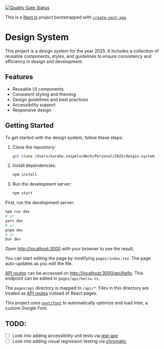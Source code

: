 [![Quality Gate Status](https://sonarcloud.io/api/project_badges/measure?project=Karabo-Seipelo_design-system-2025&metric=alert_status)](https://sonarcloud.io/summary/new_code?id=Karabo-Seipelo_design-system-2025)

This is a [Next.js](https://nextjs.org/) project bootstrapped with [`create-next-app`](https://github.com/vercel/next.js/tree/canary/packages/create-next-app).

# Design System

This project is a design system for the year 2025. It includes a collection of reusable components, styles, and guidelines to ensure consistency and efficiency in design and development.

## Features

- Reusable UI components
- Consistent styling and theming
- Design guidelines and best practices
- Accessibility support
- Responsive design

## Getting Started

To get started with the design system, follow these steps:

1. Clone the repository:
   ```bash
   git clone /Users/karabo.seipelo/Work/Personal/2025/desgin-system
   ```
2. Install dependencies:
   ```bash
   npm install
   ```
3. Run the development server:
   ```bash
   npm start
   ```

First, run the development server:

```bash
npm run dev
# or
yarn dev
# or
pnpm dev
# or
bun dev
```

Open [http://localhost:3000](http://localhost:3000) with your browser to see the result.

You can start editing the page by modifying `pages/index.tsx`. The page auto-updates as you edit the file.

[API routes](https://nextjs.org/docs/api-routes/introduction) can be accessed on [http://localhost:3000/api/hello](http://localhost:3000/api/hello). This endpoint can be edited in `pages/api/hello.ts`.

The `pages/api` directory is mapped to `/api/*`. Files in this directory are treated as [API routes](https://nextjs.org/docs/api-routes/introduction) instead of React pages.

This project uses [`next/font`](https://nextjs.org/docs/basic-features/font-optimization) to automatically optimize and load Inter, a custom Google Font.

## TODO:

- [ ] Look into adding accessibility unit tests via [jest-axe](https://www.npmjs.com/package/jest-axe)
- [ ] Look into adding visual regression testing via [chromatic](https://www.chromatic.com/)
